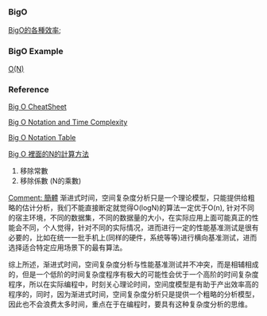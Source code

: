 ### BigO

[BigO的各種效率](./BigO.js);

### BigO Example
[O(N)](./BigO-sum_1ToN.js)


### Reference
[Big O CheatSheet](https://www.bigocheatsheet.com/) 

[Big O Notation and Time Complexity](https://www.youtube.com/watch?v=D6xkbGLQesk)

[Big O Notation Table](https://jarednielsen.com/big-o-factorial-time-complexity/)

[Big O 裡面的N的計算方法](https://youtu.be/D6xkbGLQesk?list=PLBZBJbE_rGRV8D7XZ08LK6z-4zPoWzu5H&t=1584)
1. 移除常數 
2. 移除係數 (N的乘數)


[Comment: 簡體](https://time.geekbang.org/column/article/40036)
渐进式时间，空间复杂度分析只是一个理论模型，只能提供给粗略的估计分析，我们不能直接断定就觉得O(logN)的算法一定优于O(n), 针对不同的宿主环境，不同的数据集，不同的数据量的大小，在实际应用上面可能真正的性能会不同，个人觉得，针对不同的实际情况，进而进行一定的性能基准测试是很有必要的，比如在统一一批手机上(同样的硬件，系统等等)进行横向基准测试，进而选择适合特定应用场景下的最有算法。

综上所述，渐进式时间，空间复杂度分析与性能基准测试并不冲突，而是相辅相成的，但是一个低阶的时间复杂度程序有极大的可能性会优于一个高阶的时间复杂度程序，所以在实际编程中，时刻关心理论时间，空间度模型是有助于产出效率高的程序的，同时，因为渐进式时间，空间复杂度分析只是提供一个粗略的分析模型，因此也不会浪费太多时间，重点在于在编程时，要具有这种复杂度分析的思维。